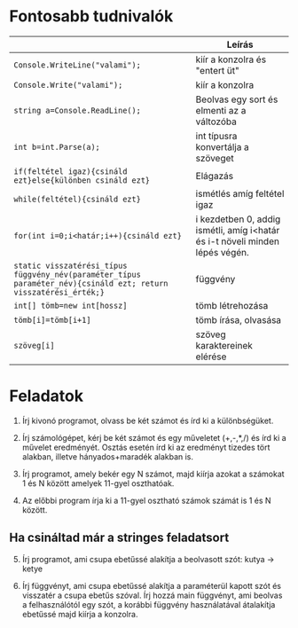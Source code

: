 # Fontosabb tudnivalók

|    | Leírás |
|---|---|
| ```Console.WriteLine("valami");``` | kiír a konzolra és "entert üt" |
| ```Console.Write("valami");``` | kiír a konzolra |
| ```string a=Console.ReadLine();``` | Beolvas egy sort és elmenti az a változóba |
| ```int b=int.Parse(a);``` | int típusra konvertálja a szöveget |
| ```if(feltétel igaz){csináld ezt}else{különben csináld ezt}```| Elágazás |
| ```while(feltétel){csináld ezt}``` | ismétlés amíg feltétel igaz |
|```for(int i=0;i<határ;i++){csináld ezt}``` | i kezdetben 0, addig ismétli, amíg i<határ és i-t növeli minden lépés végén.|
|```static visszatérési_típus függvény_név(paraméter_típus paraméter_név){csináld ezt; return visszatérési_érték;}```| függvény |
|```int[] tömb=new int[hossz]``` | tömb létrehozása |
|```tömb[i]=tömb[i+1]``` | tömb írása, olvasása |
|```szöveg[i]```| szöveg karaktereinek elérése |

# Feladatok
1. Írj kivonó programot, olvass be két számot és írd ki a különbségüket.

2. Írj számológépet, kérj be két számot és egy műveletet (+,-,*,/) és írd ki a művelet eredményét.
Osztás esetén írd ki az eredményt tizedes tört alakban, illetve hányados+maradék alakban is.

3. Írj programot, amely bekér egy N számot, majd kiírja azokat a számokat 1 és N között amelyek 11-gyel oszthatóak.

4. Az előbbi program írja ki a 11-gyel osztható számok számát is 1 és N között.

## Ha csináltad már a stringes feladatsort

5. Írj programot, ami csupa ebetűssé alakítja a beolvasott szót: kutya -> ketye

6. Írj függvényt, ami csupa ebetűssé alakítja a paraméterül kapott szót és visszatér a csupa ebetűs szóval.
Írj hozzá main függvényt, ami beolvas a felhasználótól egy szót, a korábbi függvény használatával átalakítja ebetűssé majd kiírja a konzolra.


